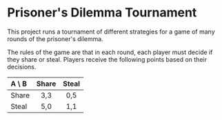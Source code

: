 # Prisoner's Dilemma Tournament

This project runs a tournament of different strategies for a game of many rounds of the prisoner's
dilemma.

The rules of the game are that in each round, each player must decide if they share or steal.
Players receive the following points based on their decisions.

| A \ B | Share | Steal |
|:------|:-----:|:-----:|
| Share |  3,3  |  0,5  |
| Steal |  5,0  |  1,1  |

